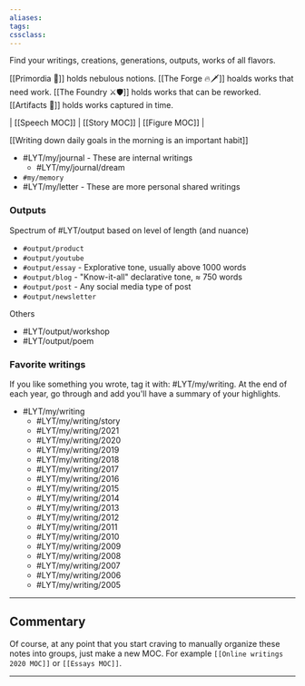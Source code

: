 ```yaml
---
aliases:
tags:
cssclass:
---
```


Find your writings, creations, generations, outputs, works of all flavors. 

[[Primordia 🦠]] holds nebulous notions.
[[The Forge 🔥🗡]] hoalds works that need work.
[[The Foundry ⚔️🛡]] holds works that can be reworked.
[[Artifacts 💠]] holds works captured in time.

| [[Speech MOC]] | [[Story MOC]] | [[Figure MOC]] |

[[Writing down daily goals in the morning is an important habit]]

- #LYT/my/journal - These are internal writings
	- #LYT/my/journal/dream
- `#my/memory`
- #LYT/my/letter - These are more personal shared writings

### Outputs
Spectrum of #LYT/output based on level of length (and nuance)
- `#output/product`
- `#output/youtube`
- `#output/essay` - Explorative tone, usually above 1000 words
- `#output/blog` - "Know-it-all" declarative tone, ≈ 750 words
- `#output/post` - Any social media type of post
- `#output/newsletter`

Others
- #LYT/output/workshop 
- #LYT/output/poem

### Favorite writings
If you like something you wrote, tag it with: #LYT/my/writing. At the end of each year, go through and add you'll have a summary of your highlights. 
- #LYT/my/writing 
	- #LYT/my/writing/story
	- #LYT/my/writing/2021
	- #LYT/my/writing/2020 
	- #LYT/my/writing/2019 
	- #LYT/my/writing/2018 
	- #LYT/my/writing/2017
	- #LYT/my/writing/2016
	- #LYT/my/writing/2015 
	- #LYT/my/writing/2014 
	- #LYT/my/writing/2013 
	- #LYT/my/writing/2012 
	- #LYT/my/writing/2011 
	- #LYT/my/writing/2010 
	- #LYT/my/writing/2009
	- #LYT/my/writing/2008 
	- #LYT/my/writing/2007 
	- #LYT/my/writing/2006 
	- #LYT/my/writing/2005 

---
## Commentary
Of course, at any point that you start craving to manually organize these notes into groups, just make a new MOC. For example `[[Online writings 2020 MOC]]` or `[[Essays MOC]]`.



---




